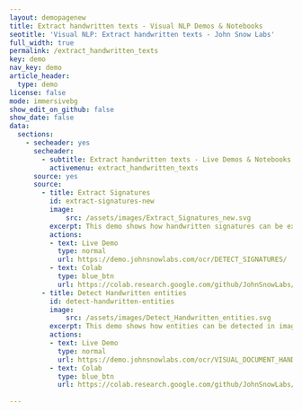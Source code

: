```yaml
---
layout: demopagenew
title: Extract handwritten texts - Visual NLP Demos & Notebooks
seotitle: 'Visual NLP: Extract handwritten texts - John Snow Labs'
full_width: true
permalink: /extract_handwritten_texts
key: demo
nav_key: demo
article_header:
  type: demo
license: false
mode: immersivebg
show_edit_on_github: false
show_date: false
data:
  sections:  
    - secheader: yes
      secheader:
        - subtitle: Extract handwritten texts - Live Demos & Notebooks
          activemenu: extract_handwritten_texts
      source: yes
      source: 
        - title: Extract Signatures
          id: extract-signatures-new
          image: 
              src: /assets/images/Extract_Signatures_new.svg
          excerpt: This demo shows how handwritten signatures can be extracted from image/pdf documents using Spark OCR.
          actions:
          - text: Live Demo
            type: normal
            url: https://demo.johnsnowlabs.com/ocr/DETECT_SIGNATURES/
          - text: Colab
            type: blue_btn
            url: https://colab.research.google.com/github/JohnSnowLabs/spark-ocr-workshop/blob/3.6.0/jupyter/SparkOcrImageSignatureDetection.ipynb
        - title: Detect Handwritten entities
          id: detect-handwritten-entities 
          image: 
              src: /assets/images/Detect_Handwritten_entities.svg
          excerpt: This demo shows how entities can be detected in image or pdf documents using Spark OCR.
          actions:
          - text: Live Demo
            type: normal
            url: https://demo.johnsnowlabs.com/ocr/VISUAL_DOCUMENT_HANDWRITTEN_NER/
          - text: Colab
            type: blue_btn
            url: https://colab.research.google.com/github/JohnSnowLabs/spark-ocr-workshop/blob/3.6.0/jupyter/SparkOcrImageHandwrittenDetection.ipynb
        
---
```


